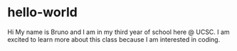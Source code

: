 # hello-world

Hi My name is Bruno and I am in my third year of school here @ UCSC. I am excited to learn more about this class because I am interested in coding.
